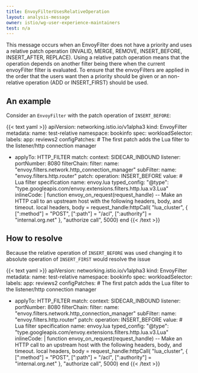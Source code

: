 ```yaml
---
title: EnvoyFilterUsesRelativeOperation
layout: analysis-message
owner: istio/wg-user-experience-maintainers
test: n/a
---
```


This message occurs when an EnvoyFilter does not have a priority and uses a relative patch operation (INVALID, MERGE, REMOVE, INSERT_BEFORE, INSERT_AFTER, REPLACE).  Using a relative patch operation means that the operation depends on another filter being there when the current envoyFilter filter is evaluated.  To ensure that the envoyFilters are applied in the order that the users want then a priority should be given or an non-relative operation (ADD or INSERT_FIRST) should be used.

## An example

Consider an `EnvoyFilter` with the patch operation of `INSERT_BEFORE`:

{{< text yaml >}}
apiVersion: networking.istio.io/v1alpha3
kind: EnvoyFilter
metadata:
  name: test-relative
  namespace: bookinfo
spec:
  workloadSelector:
    labels:
      app: reviews2
  configPatches:
    # The first patch adds the Lua filter to the listener/http connection manager
  - applyTo: HTTP_FILTER
    match:
      context: SIDECAR_INBOUND
      listener:
        portNumber: 8080
        filterChain:
          filter:
            name: "envoy.filters.network.http_connection_manager"
            subFilter:
              name: "envoy.filters.http.router"
    patch:
      operation: INSERT_BEFORE
      value: # Lua filter specification
       name: envoy.lua
       typed_config:
          "@type": "type.googleapis.com/envoy.extensions.filters.http.lua.v3.Lua"
          inlineCode: |
            function envoy_on_request(request_handle)
              -- Make an HTTP call to an upstream host with the following headers, body, and timeout.
              local headers, body = request_handle:httpCall(
               "lua_cluster",
               {
                [":method"] = "POST",
                [":path"] = "/acl",
                [":authority"] = "internal.org.net"
               },
              "authorize call",
              5000)
            end
{{< /text >}}

## How to resolve

Because the relative operation of `INSERT_BEFORE` was used changing it to absolute operation of `INSERT_FIRST` would resolve the issue

{{< text yaml >}}
apiVersion: networking.istio.io/v1alpha3
kind: EnvoyFilter
metadata:
  name: test-relative
  namespace: bookinfo
spec:
  workloadSelector:
    labels:
      app: reviews2
  configPatches:
    # The first patch adds the Lua filter to the listener/http connection manager
  - applyTo: HTTP_FILTER
    match:
      context: SIDECAR_INBOUND
      listener:
        portNumber: 8080
        filterChain:
          filter:
            name: "envoy.filters.network.http_connection_manager"
            subFilter:
              name: "envoy.filters.http.router"
    patch:
      operation: INSERT_BEFORE
      value: # Lua filter specification
       name: envoy.lua
       typed_config:
          "@type": "type.googleapis.com/envoy.extensions.filters.http.lua.v3.Lua"
          inlineCode: |
            function envoy_on_request(request_handle)
              -- Make an HTTP call to an upstream host with the following headers, body, and timeout.
              local headers, body = request_handle:httpCall(
               "lua_cluster",
               {
                [":method"] = "POST",
                [":path"] = "/acl",
                [":authority"] = "internal.org.net"
               },
              "authorize call",
              5000)
            end
{{< /text >}}
